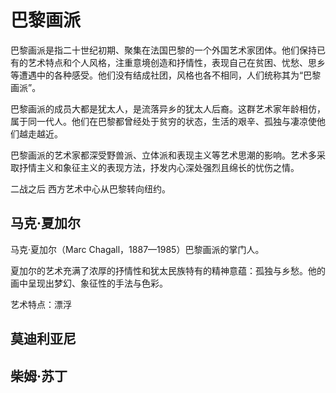 # 巴黎画派

巴黎画派是指二十世纪初期、聚集在法国巴黎的一个外国艺术家团体。他们保持已有的艺术特点和个人风格，注重意境创造和抒情性，表现自己在贫困、忧愁、思乡等遭遇中的各种感受。他们没有结成社团，风格也各不相同，人们统称其为“巴黎画派”。

巴黎画派的成员大都是犹太人，是流落异乡的犹太人后裔。这群艺术家年龄相仿，属于同一代人。他们在巴黎都曾经处于贫穷的状态，生活的艰辛、孤独与凄凉使他们越走越近。

巴黎画派的艺术家都深受野兽派、立体派和表现主义等艺术思潮的影响。艺术多采取抒情主义和象征主义的表现方法，抒发内心深处强烈且绵长的忧伤之情。

二战之后 西方艺术中心从巴黎转向纽约。

## 马克·夏加尔

马克·夏加尔（Marc Chagall，1887—1985）巴黎画派的掌门人。

夏加尔的艺术充满了浓厚的抒情性和犹太民族特有的精神意蕴：孤独与乡愁。他的画中呈现出梦幻、象征性的手法与色彩。

艺术特点：漂浮


## 莫迪利亚尼

## 柴姆·苏丁

